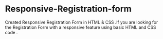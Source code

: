 # Responsive-Registration-form
Created Responsive Registration Form in HTML &amp; CSS .If you are looking for the Registration Form with a responsive feature using basic HTML and CSS code .
